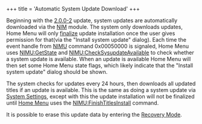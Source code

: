 +++
title = 'Automatic System Update Download'
+++

Beginning with the [2.0.0-2](2.0.0-2 "wikilink") update, system updates
are automatically downloaded via the [NIM](NIM_Services "wikilink")
module. The system only downloads updates, Home Menu will only
[finalize](NIMU:FinishTitlesInstall "wikilink") update installation once
the user gives permission for that(via the "Install system update"
dialog). Each time the event handle from [NIMU](NIM_Services "wikilink")
command 0x00050000 is signaled, Home Menu uses
[NIMU:GetState](NIM_Services "wikilink") and
[NIMU:CheckSysupdateAvailable](NIMU:CheckSysupdateAvailable "wikilink")
to check whether a system update is available. When an update is
available Home Menu will then set some Home Menu state flags, which
likely indicate that the "Install system update" dialog should be shown.

The system checks for updates every 24 hours, then downloads all updated
titles if an update is available. This is the same as doing a system
update via [System Settings](System_Settings "wikilink"), except with
this the update installation will not be finalized until [Home
Menu](Home_Menu "wikilink") uses the
[NIMU:FinishTitlesInstall](NIMU:FinishTitlesInstall "wikilink") command.

It is possible to erase this update data by entering the [Recovery
Mode](Recovery_Mode "wikilink").